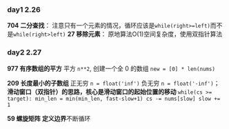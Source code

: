 ### day1 2.26
**704 二分查找**： 注意只有一个元素的情况，循环应该是`while(right>=left)`而不是`while(right>left)`
**27 移除元素**： 原地算法O(1)空间复杂度，使用双指针算法
### day2 2.27
**977 有序数组的平方** 平方 `n**2`, 创建一个全 0 的数组 `new = [0] * len(nums)`

**209 长度最小的子数组** 正无穷 `n = float('inf')` 负无穷 `n = float('-inf')`； **滑动窗口（双指针）**的思路，核心是滑动窗口的**起始位置的移动**
`while(cs >= target):
                min_len = min(min_len, fast-slow+1)
                cs -= nums[slow]
                slow += 1`

**59 螺旋矩阵** **定义边界**不断循环